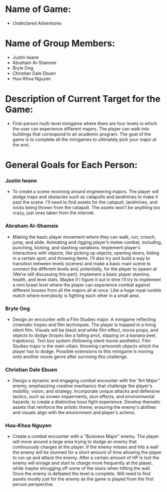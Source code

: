 # Name of Game: 
- Undeclared Adventures

# Name of Group Members: 
- Justin Iwane
- Abraham Al-Shamsie 
- Bryle Ong 
- Christian Dale Ebuen
- Huu-Khoa Nguyen

# Description of Current Target for the Game:
- First-person multi-level minigame where there are four levels in which the user can experience different majors. The player can walk into buildings that correspond to an academic program. The goal of the game is to complete all the minigames to ultimately pick your major at the end.

# General Goals for Each Person:

### Justin Iwane
- To create a scene revolving around engineering majors. The player will dodge traps and obstacles such as catapults and landmines to make it past the scene. I'll need to find assets for the catapult, landmines, and rocks being thrown from the catapult. The assets won't be anything too crazy, just ones taken from the internet.

### Abraham Al-Shamsie
- Making the basic player movement where they can walk, run, crouch, jump, and slide. Animating and rigging player’s melee combat, including, punching, kicking, and slashing variations. Implement player’s interactions with objects, like picking up objects, opening doors, hiding in a certain spot, and throwing items. I’ll also try and build a way to transition between levels (scenes) and make a basic main scene to connect the different levels and, potentially, for the player to spawn at (We’re still discussing this part). Implement a basic player stamina, health, and level stats. Maybe if I figure it out in time I’ll try to implement a mini brawl level where the player can experience combat against different bosses from all the majors all at once. Like a huge royal rumble match where everybody is fighting each other in a small area.

### Bryle Ong
- Design an encounter with a Film Studies major. A minigame reflecting cinematic tropes and film techniques. The player is trapped in a living silent film. Visuals will be black and white film effect, movie props, and objects to dodge (tropes like a falling anvil, slipping on a banana peel, trapdoors). Text box system (following silent movie aesthetic). Film Studies major is the main villain, throwing cartoonish objects which the player has to dodge. Possible extensions to this minigame is moving onto another movie genre after surviving this challenge.

### Christian Dale Ebuen
- Design a dynamic and engaging combat encounter with the "Art Major" enemy, emphasizing creative mechanics that challenge the player's mobility, vision, and strategy. Incorporate unique attacks and defensive tactics, such as screen impairments, stun effects, and environmental hazards, to create a distinctive boss fight experience. Develop thematic assets that reinforce the artistic theme, ensuring the enemy's abilities and visuals align with the environment and player's actions. 

### Huu-Khoa Nguyen
- Create a combat encounter with a "Buisness Major" enemy. The player will move around a large area trying to dodge an enemy that continuously charges at the player. If the enemy misses and hits a wall the enemy will be stunned for a short amount of time allowing the player to run up and attack the enemy. After a certain amount of HP is lost the enemy will enrage and start to charge more frequently at the player, while maybe shrugging off some of the stuns when hitting the wall. Once the enemy is defeated the level is complete. Will need to find assets mostly just for the enemy as the game is played from the first person perspective.
